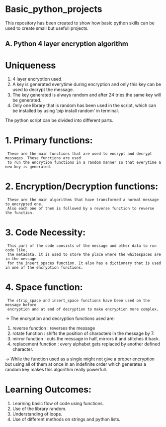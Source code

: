 # Basic_python_projects
This repository has been created to show how basic python skills can be used to create small but usefull projects. 

## A. Python 4 layer encryption algorithm
# Uniqueness
  1. 4 layer encryption used.
  2. A key is generated everytime during encryption and only this key can be used to decrypt the message.
  3. The key generated is always random and after 24 tries the same key will be generated.
  4. Only one library that is random has been used in the script, which can be installed by using 'pip install random' in terminal.

The python script can be divided into different parts.

# 1. Primary functions:
     These are the main functions that are used to encrypt and decrypt messages. These functions are used
     to run the encrytion functions in a random manner so that everytime a new key is generated.
# 2. Encryption/Decryption functions:
     These are the main algorithms that have transformed a normal message to encrypted one.
     Also each one of them is followed by a reverse function to reverse the function.
# 3. Code Necessity:
     This part of the code consists of the message and other data to run code like,
     the metadata, it is used to store the place where the whitespaces are in the message
     for the insert_spaces function. It also has a dictionary that is used in one of the encryption functions.
# 4. Space function:
     The strip_space and insert_space functions have been used on the message before
     encryption and at end of decryption to make encryption more complex.

-> The encryption and decryption functions used are:

   1. reverse function : reverses the message
   2. rotate function : shifts the position of characters in the message by 7.
   3. mirror function : cuts the message in half, mirrors it and stitches it back.
   4. replacement function : every alphabet gets replaced by another defined character.
      
-> While the function used as a single might not give a proper encryption but using all of them at once in an indefinite order which generates a random key makes this algorithm really powerfull.
# Learning Outcomes:
1. Learning basic flow of code using functions.
2. Use of the library random.
3. Understanding of loops.
4. Use of different methods on strings and python lists.
     
